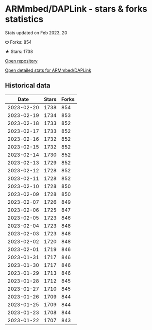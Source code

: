 # ARMmbed/DAPLink - stars & forks statistics

Stats updated on Feb 2023, 20

☋ Forks: 854

★ Stars: 1738

[Open repository](https://github.com/ARMmbed/DAPLink)

[Open detailed stats for ARMmbed/DAPLink](https://reviewgithub.com/rep/ARMmbed/DAPLink)

## Historical data
| Date | Stars | Forks |
|------|-------|-------|
| 2023-02-20 | 1738 | 854 | 
| 2023-02-19 | 1734 | 853 | 
| 2023-02-18 | 1733 | 852 | 
| 2023-02-17 | 1733 | 852 | 
| 2023-02-16 | 1732 | 852 | 
| 2023-02-15 | 1732 | 852 | 
| 2023-02-14 | 1730 | 852 | 
| 2023-02-13 | 1729 | 852 | 
| 2023-02-12 | 1728 | 852 | 
| 2023-02-11 | 1728 | 852 | 
| 2023-02-10 | 1728 | 850 | 
| 2023-02-09 | 1728 | 850 | 
| 2023-02-07 | 1726 | 849 | 
| 2023-02-06 | 1725 | 847 | 
| 2023-02-05 | 1723 | 846 | 
| 2023-02-04 | 1723 | 848 | 
| 2023-02-03 | 1723 | 848 | 
| 2023-02-02 | 1720 | 848 | 
| 2023-02-01 | 1719 | 846 | 
| 2023-01-31 | 1717 | 846 | 
| 2023-01-30 | 1717 | 846 | 
| 2023-01-29 | 1713 | 846 | 
| 2023-01-28 | 1712 | 845 | 
| 2023-01-27 | 1710 | 845 | 
| 2023-01-26 | 1709 | 844 | 
| 2023-01-25 | 1709 | 844 | 
| 2023-01-23 | 1708 | 844 | 
| 2023-01-22 | 1707 | 843 | 


